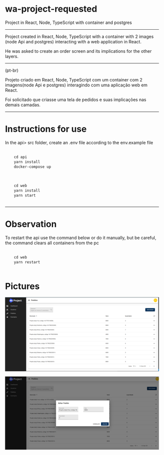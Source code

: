 # wa-project-requested
Project in  React, Node, TypeScript with container and postgres

***

Project created in React, Node, TypeScript with a container with 2 images (node Api and postgres) interacting with a web application in React.

He was asked to create an order screen and its implications for the other layers.


****

(pt-br)

Projeto criado em React, Node, TypeScript com um container com 2 imagens(node Api e postgres) interagindo com uma aplicação web em React.

Foi solicitado que criasse uma tela de pedidos e suas implicações nas demais camadas.

***

# Instructions for use

In the api> src folder, create an .env file according to the env.example file

```

    cd api
    yarn install
    docker-compose up
 
```

```

    cd web
    yarn install
    yarn start
 
```

***

# Observation

To restart the api use the command below or do it manually, but be careful, the command clears all containers from the pc

```

    cd web
    yarn restart
    
```

# Pictures

![alt text](https://github.com/rafaelfernandesbrgo/wa-project-requested/blob/master/api/arts/01.png)

![alt text](https://github.com/rafaelfernandesbrgo/wa-project-requested/blob/master/api/arts/02.png)


